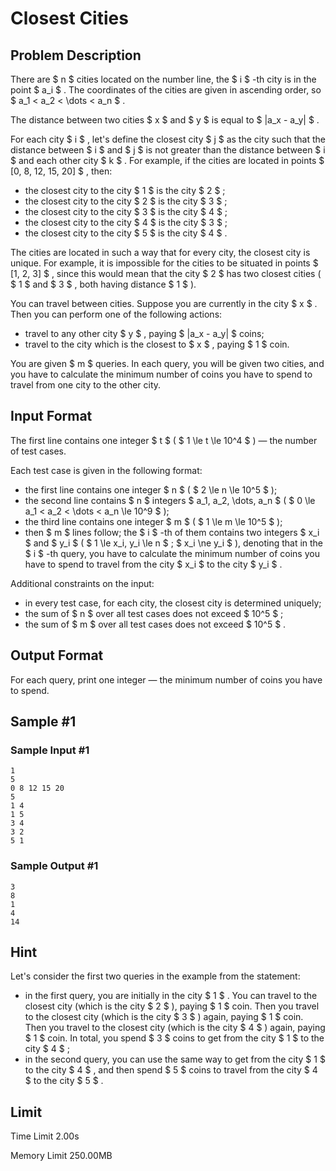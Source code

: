 # Closest Cities

## Problem Description

There are $ n $ cities located on the number line, the $ i $ -th city is in the point $ a_i $ . The coordinates of the cities are given in ascending order, so $ a_1 < a_2 < \dots < a_n $ .

The distance between two cities $ x $ and $ y $ is equal to $ |a_x - a_y| $ .

For each city $ i $ , let's define the closest city $ j $ as the city such that the distance between $ i $ and $ j $ is not greater than the distance between $ i $ and each other city $ k $ . For example, if the cities are located in points $ [0, 8, 12, 15, 20] $ , then:

- the closest city to the city $ 1 $ is the city $ 2 $ ;
- the closest city to the city $ 2 $ is the city $ 3 $ ;
- the closest city to the city $ 3 $ is the city $ 4 $ ;
- the closest city to the city $ 4 $ is the city $ 3 $ ;
- the closest city to the city $ 5 $ is the city $ 4 $ .

The cities are located in such a way that for every city, the closest city is unique. For example, it is impossible for the cities to be situated in points $ [1, 2, 3] $ , since this would mean that the city $ 2 $ has two closest cities ( $ 1 $ and $ 3 $ , both having distance $ 1 $ ).

You can travel between cities. Suppose you are currently in the city $ x $ . Then you can perform one of the following actions:

- travel to any other city $ y $ , paying $ |a_x - a_y| $ coins;
- travel to the city which is the closest to $ x $ , paying $ 1 $ coin.

You are given $ m $ queries. In each query, you will be given two cities, and you have to calculate the minimum number of coins you have to spend to travel from one city to the other city.

## Input Format

The first line contains one integer $ t $ ( $ 1 \le t \le 10^4 $ ) — the number of test cases.

Each test case is given in the following format:

- the first line contains one integer $ n $ ( $ 2 \le n \le 10^5 $ );
- the second line contains $ n $ integers $ a_1, a_2, \dots, a_n $ ( $ 0 \le a_1 < a_2 < \dots < a_n \le 10^9 $ );
- the third line contains one integer $ m $ ( $ 1 \le m \le 10^5 $ );
- then $ m $ lines follow; the $ i $ -th of them contains two integers $ x_i $ and $ y_i $ ( $ 1 \le x_i, y_i \le n $ ; $ x_i \ne y_i $ ), denoting that in the $ i $ -th query, you have to calculate the minimum number of coins you have to spend to travel from the city $ x_i $ to the city $ y_i $ .

Additional constraints on the input:

- in every test case, for each city, the closest city is determined uniquely;
- the sum of $ n $ over all test cases does not exceed $ 10^5 $ ;
- the sum of $ m $ over all test cases does not exceed $ 10^5 $ .

## Output Format

For each query, print one integer — the minimum number of coins you have to spend.

## Sample #1

### Sample Input #1

```
1
5
0 8 12 15 20
5
1 4
1 5
3 4
3 2
5 1
```

### Sample Output #1

```
3
8
1
4
14
```

## Hint

Let's consider the first two queries in the example from the statement:

- in the first query, you are initially in the city $ 1 $ . You can travel to the closest city (which is the city $ 2 $ ), paying $ 1 $ coin. Then you travel to the closest city (which is the city $ 3 $ ) again, paying $ 1 $ coin. Then you travel to the closest city (which is the city $ 4 $ ) again, paying $ 1 $ coin. In total, you spend $ 3 $ coins to get from the city $ 1 $ to the city $ 4 $ ;
- in the second query, you can use the same way to get from the city $ 1 $ to the city $ 4 $ , and then spend $ 5 $ coins to travel from the city $ 4 $ to the city $ 5 $ .

## Limit



Time Limit
2.00s

Memory Limit
250.00MB